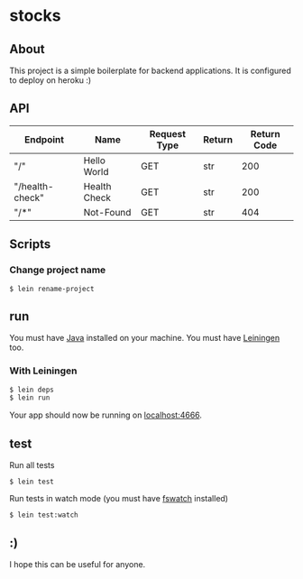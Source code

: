 
# stocks

## About
This project is a simple boilerplate for backend applications. It is configured to deploy on heroku :)


## API

| Endpoint          | Name         | Request Type | Return | Return Code |
|-------------------|--------------|--------------|--------|-------------|
| "/"               | Hello World  | GET          | str    | 200         |
| "/health-check"   | Health Check | GET          | str    | 200         |
| "/*"              | Not-Found    | GET          | str    | 404         |


## Scripts
### Change project name

```shell
$ lein rename-project
```

## run

You must have [Java](http://www.oracle.com/technetwork/java/javase/downloads/index.html ) installed on your machine. You must have [Leiningen](https://leiningen.org/#install ) too.

### With Leiningen
```sh
$ lein deps
$ lein run
```
Your app should now be running on [localhost:4666](http://localhost:4666/).

## test

Run all tests
```shell
$ lein test
```

Run tests in watch mode (you must have [fswatch](https://github.com/emcrisostomo/fswatch) installed)
```shell
$ lein test:watch
```

## :)
I hope this can be useful for anyone. 

